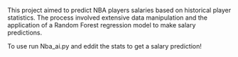 This project aimed to predict NBA players salaries based on historical player statistics.
The process involved extensive data manipulation and the application of a Random Forest regression model to make salary predictions. 

To use run Nba_ai.py and eddit the stats to get a salary prediction!
